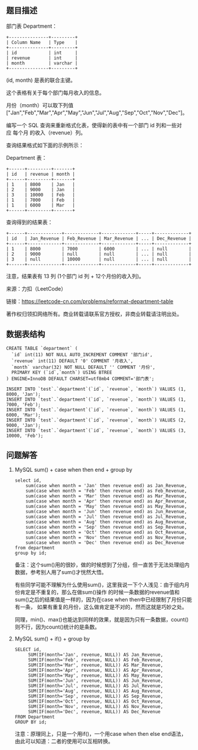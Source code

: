 ## 题目描述

部门表 Department：

```
+---------------+---------+
| Column Name   | Type    |
+---------------+---------+
| id            | int     |
| revenue       | int     |
| month         | varchar |
+---------------+---------+
```

(id, month) 是表的联合主键。

这个表格有关于每个部门每月收入的信息。

月份（month）可以取下列值 ["Jan","Feb","Mar","Apr","May","Jun","Jul","Aug","Sep","Oct","Nov","Dec"]。
 

编写一个 SQL 查询来重新格式化表，使得新的表中有一个部门 id 列和一些对应 每个月 的收入（revenue）列。

查询结果格式如下面的示例所示：

Department 表：

```
+------+---------+-------+
| id   | revenue | month |
+------+---------+-------+
| 1    | 8000    | Jan   |
| 2    | 9000    | Jan   |
| 3    | 10000   | Feb   |
| 1    | 7000    | Feb   |
| 1    | 6000    | Mar   |
+------+---------+-------+
```

查询得到的结果表：

```
+------+-------------+-------------+-------------+-----+-------------+
| id   | Jan_Revenue | Feb_Revenue | Mar_Revenue | ... | Dec_Revenue |
+------+-------------+-------------+-------------+-----+-------------+
| 1    | 8000        | 7000        | 6000        | ... | null        |
| 2    | 9000        | null        | null        | ... | null        |
| 3    | null        | 10000       | null        | ... | null        |
+------+-------------+-------------+-------------+-----+-------------+
```

注意，结果表有 13 列 (1个部门 id 列 + 12个月份的收入列)。

来源：力扣（LeetCode）

链接：https://leetcode-cn.com/problems/reformat-department-table

著作权归领扣网络所有。商业转载请联系官方授权，非商业转载请注明出处。

## 数据表结构

```
CREATE TABLE `department` (
  `id` int(11) NOT NULL AUTO_INCREMENT COMMENT '部门id',
  `revenue` int(11) DEFAULT '0' COMMENT '月收入',
  `month` varchar(32) NOT NULL DEFAULT '' COMMENT '月份',
  PRIMARY KEY (`id`,`month`) USING BTREE
) ENGINE=InnoDB DEFAULT CHARSET=utf8mb4 COMMENT='部门表';

INSERT INTO `test`.`department`(`id`, `revenue`, `month`) VALUES (1, 8000, 'Jan');
INSERT INTO `test`.`department`(`id`, `revenue`, `month`) VALUES (1, 7000, 'Feb');
INSERT INTO `test`.`department`(`id`, `revenue`, `month`) VALUES (1, 6000, 'Mar');
INSERT INTO `test`.`department`(`id`, `revenue`, `month`) VALUES (2, 9000, 'Jan');
INSERT INTO `test`.`department`(`id`, `revenue`, `month`) VALUES (3, 10000, 'Feb');

```

## 问题解答

1. MySQL sum() + case when then end + group by

    ```
    select id,
        sum(case when month = 'Jan' then revenue end) as Jan_Revenue,
        sum(case when month = 'Feb' then revenue end) as Feb_Revenue,
        sum(case when month = 'Mar' then revenue end) as Mar_Revenue,
        sum(case when month = 'Apr' then revenue end) as Apr_Revenue,
        sum(case when month = 'May' then revenue end) as May_Revenue,
        sum(case when month = 'Jun' then revenue end) as Jun_Revenue,
        sum(case when month = 'Jul' then revenue end) as Jul_Revenue,
        sum(case when month = 'Aug' then revenue end) as Aug_Revenue,
        sum(case when month = 'Sep' then revenue end) as Sep_Revenue,
        sum(case when month = 'Oct' then revenue end) as Oct_Revenue,
        sum(case when month = 'Nov' then revenue end) as Nov_Revenue,
        sum(case when month = 'Dec' then revenue end) as Dec_Revenue
    from department
    group by id;
    
    ```
    备注：这个sum()用的很妙，做的时候想到了分组，但一直苦于无法处理组内数据，参考别人用了sum()才恍然大悟。
    
    有些同学可能不理解为什么使用sum()，这里我说一下个人浅见：由于组内月份肯定是不重复的，那么在做sum()操作
    的时候一条数据的revenue值和sum()之后的结果值是一样的，因为在case when then中已经限制了月份只能有一条，
    如果有重复的月份，这么做肯定是不对的，然而这就是巧妙之处。
    
    同理，min()、max()也能达到同样的效果，就是因为只有一条数据，count()则不行，因为count()统计的是条数。

2. MySQL sum() + if() + group by

    ```
    SELECT id,
         SUM(IF(month='Jan', revenue, NULL)) AS Jan_Revenue,
         SUM(IF(month='Feb', revenue, NULL)) AS Feb_Revenue,
         SUM(IF(month='Mar', revenue, NULL)) AS Mar_Revenue,
         SUM(IF(month='Apr', revenue, NULL)) AS Apr_Revenue,
         SUM(IF(month='May', revenue, NULL)) AS May_Revenue,
         SUM(IF(month='Jun', revenue, NULL)) AS Jun_Revenue,
         SUM(IF(month='Jul', revenue, NULL)) AS Jul_Revenue,
         SUM(IF(month='Aug', revenue, NULL)) AS Aug_Revenue,
         SUM(IF(month='Sep', revenue, NULL)) AS Sep_Revenue,
         SUM(IF(month='Oct', revenue, NULL)) AS Oct_Revenue,
         SUM(IF(month='Nov', revenue, NULL)) AS Nov_Revenue,
         SUM(IF(month='Dec', revenue, NULL)) AS Dec_Revenue
    FROM Department
    GROUP BY id;
    
    ```
    注意：原理同上，只是一个用if()，一个用case when then else end语法，
    由此可以知道：二者的使用可以互相转换。